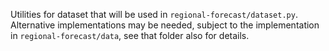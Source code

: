 Utilities for dataset that will be used in `regional-forecast/dataset.py`. Alternative implementations may be needed, subject to the implementation in `regional-forecast/data`, see that folder also for details.
